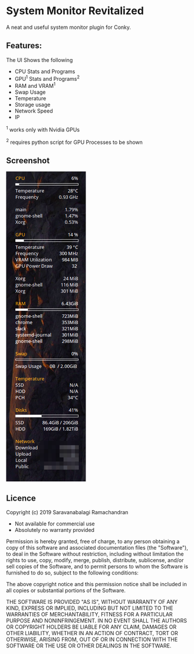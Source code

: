 # System Monitor Revitalized

A neat and useful system monitor plugin for Conky. 

## Features: 

The UI Shows the following

- CPU Stats and Programs
- GPU<sup>1</sup> Stats and Programs<sup>2</sup>
- RAM and VRAM<sup>1</sup>
- Swap Usage
- Temperature
- Storage usage
- Network Speed
- IP

<sup>1</sup> works only with Nvidia GPUs

<sup>2</sup> requires python script for GPU Processes to be shown

## Screenshot

![Screenshot](Screenshot.png)

## Licence

Copyright (c) 2019 Saravanabalagi Ramachandran

- Not available for commercial use
- Absolutely no warranty provided

Permission is hereby granted, free of charge, to any person obtaining a copy of this software and associated documentation files (the "Software"), to deal in the Software without restriction, including without limitation the rights to use, copy, modify, merge, publish, distribute, sublicense, and/or sell copies of the Software, and to permit persons to whom the Software is furnished to do so, subject to the following conditions:

The above copyright notice and this permission notice shall be included in all copies or substantial portions of the Software.

THE SOFTWARE IS PROVIDED "AS IS", WITHOUT WARRANTY OF ANY KIND, EXPRESS OR IMPLIED, INCLUDING BUT NOT LIMITED TO THE WARRANTIES OF MERCHANTABILITY, FITNESS FOR A PARTICULAR PURPOSE AND NONINFRINGEMENT. IN NO EVENT SHALL THE AUTHORS OR COPYRIGHT HOLDERS BE LIABLE FOR ANY CLAIM, DAMAGES OR OTHER LIABILITY, WHETHER IN AN ACTION OF CONTRACT, TORT OR OTHERWISE, ARISING FROM, OUT OF OR IN CONNECTION WITH THE SOFTWARE OR THE USE OR OTHER DEALINGS IN THE SOFTWARE.
